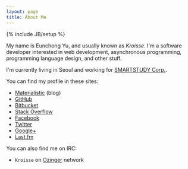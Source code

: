 ```yaml
---
layout: page
title: About Me
---
```

{% include JB/setup %}

My name is Eunchong Yu, and usually known as *Kroisse*. I'm a software developer interested in web development, asynchronous programming, programming language design, and other stuff.

I'm currently living in Seoul and working for [SMARTSTUDY Corp.][].


[SMARTSTUDY Corp.]: http://www.smartstudy.co.kr/


You can find my profile in these sites:

- [Materialistic](http://blog.materialistic.kr/) (blog)
- [GitHub](https://github.com/Kroisse)
- [Bitbucket](https://bitbucket.org/kroisse)
- [Stack Overflow](http://stackoverflow.com/users/676818/kroisse)
- [Facebook](https://www.facebook.com/eunchong.yu)
- [Twitter](https://twitter.com/eunchong_yu)
- [Google+](https://plus.google.com/115908693376173457786)
- [Last.fm](http://www.last.fm/user/Kroisse)


You can also find me on IRC:

- `Kroisse` on [Ozinger][] network


[Ozinger]: http://ozinger.org/
